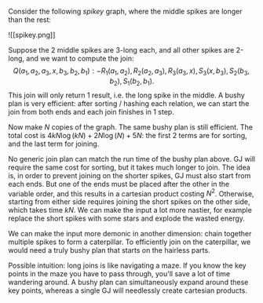 Consider the following *spikey* graph, where the middle spikes are longer than the rest: 

![[spikey.png]] 

Suppose the 2 middle spikes are 3-long each, and all other spikes are 2-long, and we want to compute the join: 
$$Q(a_1, a_2, a_3, x, b_3, b_2, b_1) :- R_1(a_1, a_2), R_2(a_2, a_3), R_3(a_3, x), S_3(x, b_3), S_2(b_3, b_2), S_1(b_2, b_1).$$
This join will only return 1 result, i.e. the long spike in the middle. A bushy plan is very efficient: after sorting / hashing each relation, we can start the join from both ends and each join finishes in 1 step. 

Now make $N$ copies of the graph. The same bushy plan is still efficient. The total cost is $4kN\log(kN)+2N\log(N)+5N$: the first 2 terms are for sorting, and the last term for joining. 

No generic join plan can match the run time of the bushy plan above. GJ will require the same cost for sorting, but it takes much longer to join. The idea is, in order to prevent joining on the shorter spikes, GJ must also start from each ends. But one of the ends must be placed after the other in the variable order, and this results in a cartesian product costing $N^2$. Otherwise, starting from either side requires joining the short spikes on the other side, which takes time $kN$. We can make the input a lot more nastier, for example replace the short spikes with some stars and explode the wasted energy. 

We can make the input more demonic in another dimension: chain together multiple spikes to form a caterpillar. To efficiently join on the caterpillar, we would need a truly bushy plan that starts on the hairless parts. 

Possible intuition: long joins is like navigating a maze. If you know the key points in the maze you have to pass through, you'll save a lot of time wandering around. A bushy plan can simultaneously expand around these key points, whereas a single GJ will needlessly create cartesian products. 